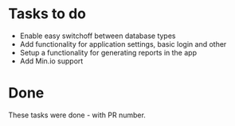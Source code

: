 # Tasks to do
- Enable easy switchoff between database types
- Add functionality for application settings, basic login and other
- Setup a functionality for generating reports in the app
- Add Min.io support


# Done
These tasks were done - with PR number.